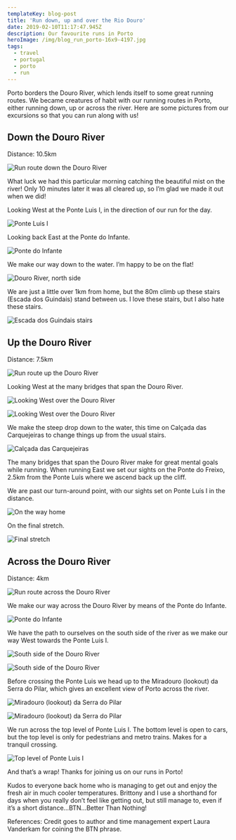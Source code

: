 ```yaml
---
templateKey: blog-post
title: 'Run down, up and over the Rio Douro'
date: 2019-02-10T11:17:47.945Z
description: Our favourite runs in Porto
heroImage: /img/blog_run_porto-16x9-4197.jpg
tags:
  - travel
  - portugal
  - porto
  - run
---
```

Porto borders the Douro River, which lends itself to some great running routes. We became creatures of habit with our running routes in Porto, either running down, up or across the river. Here are some pictures from our excursions so that you can run along with us!

## Down the Douro River

Distance: 10.5km

![Run route down the Douro River](/img/down_the_douro.png "Run route down the Douro River")

What luck we had this particular morning catching the beautiful mist on the river! Only 10 minutes later it was all cleared up, so I’m glad we made it out when we did!

Looking West at the Ponte Luis I, in the direction of our run for the day. 

![Ponte Luis I](/img/blog_run_porto-16x9-4660.jpg "Ponte Luis I")

Looking back East at the Ponte do Infante. 

![Ponte do Infante](/img/blog_run_porto-16x9-4662.jpg "Ponte do Infante")

We make our way down to the water. I’m happy to be on the flat!

![Douro River, north side](/img/blog_run_porto-16x9-4218.jpg "Douro River, north side")

We are just a little over 1km from home, but the 80m climb up these stairs (Escada dos Guindais) stand between us. I love these stairs, but I also hate these stairs.

![Escada dos Guindais stairs](/img/blog_run_porto-5x7-4666.jpg "Escada dos Guindais stairs")

## Up the Douro River

Distance: 7.5km

![Run route up the Douro River](/img/up_the_douro.png "Run route up the Douro River")

Looking West at the many bridges that span the Douro River. 

![Looking West over the Douro River](/img/blog_run_porto-16x9-4271.jpg "Looking West over the Douro River")

![Looking West over the Douro River](/img/blog_run_porto-16x9-4613.jpg "Looking West over the Douro River")

We make the steep drop down to the water, this time on Calçada das Carquejeiras to change things up from the usual stairs.

![Calçada das Carquejeiras](/img/blog_run_porto-16x9-4624.jpg "Calçada das Carquejeiras")

The many bridges that span the Douro River make for great mental goals while running. When running East we set our sights on the Ponte do Freixo, 2.5km from the Ponte Luís where we ascend back up the cliff. 

We are past our turn-around point, with our sights set on Ponte Luís I in the distance.

![On the way home](/img/blog_run_porto-16x9-4628.jpg "On the way home")

On the final stretch.

![Final stretch](/img/blog_run_porto-16x9-4630.jpg "Final stretch")

## Across the Douro River

Distance: 4km

![Run route across the Douro River](/img/across_the_douro.png "Run route across the Douro River")

We make our way across the Douro River by means of the Ponte do Infante. 

![Ponte do Infante](/img/blog_run_porto-16x9-4293.jpg "Ponte do Infante")

We have the path to ourselves on the south side of the river as we make our way West towards the Ponte Luis I. 

![South side of the Douro River](/img/blog_run_porto-16x9-4878.jpg "South side of the Douro River")

![South side of the Douro River](/img/blog_run_porto-16x9-4740.jpg "South side of the Douro River")

Before crossing the Ponte Luis we head up to the Miradouro (lookout) da Serra do Pilar, which gives an excellent view of Porto across the river.  

![ Miradouro (lookout) da Serra do Pilar](/img/blog_run_porto-16x9-4752.jpg " Miradouro (lookout) da Serra do Pilar")

![ Miradouro (lookout) da Serra do Pilar](/img/blog_run_porto-16x9-4749.jpg " Miradouro (lookout) da Serra do Pilar")

We run across the top level of Ponte Luis I. The bottom level is open to cars, but the top level is only for pedestrians and metro trains. Makes for a tranquil crossing.

![Top level of Ponte Luis I](/img/blog_run_porto-16x9-4913.jpg "Top level of Ponte Luis I")

And that’s a wrap! Thanks for joining us on our runs in Porto!

Kudos to everyone back home who is managing to get out and enjoy the fresh air in much cooler temperatures. Brittony and I use a shorthand for days when you really don’t feel like getting out, but still manage to, even if it’s a short distance...BTN...Better Than Nothing! 

References: Credit goes to author and time management expert Laura Vanderkam for coining the BTN phrase.

